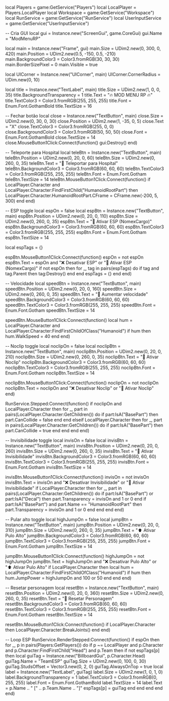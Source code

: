 local Players = game:GetService("Players")
local LocalPlayer = Players.LocalPlayer
local Workspace = game:GetService("Workspace")
local RunService = game:GetService("RunService")
local UserInputService = game:GetService("UserInputService")

-- Cria GUI
local gui = Instance.new("ScreenGui", game.CoreGui)
gui.Name = "ModMenuRP"

local main = Instance.new("Frame", gui)
main.Size = UDim2.new(0, 300, 0, 420)
main.Position = UDim2.new(0.5, -150, 0.5, -210)
main.BackgroundColor3 = Color3.fromRGB(30, 30, 30)
main.BorderSizePixel = 0
main.Visible = true

local UICorner = Instance.new("UICorner", main)
UICorner.CornerRadius = UDim.new(0, 10)

local title = Instance.new("TextLabel", main)
title.Size = UDim2.new(1, 0, 0, 35)
title.BackgroundTransparency = 1
title.Text = "🔥 MOD MENU RP 🔥"
title.TextColor3 = Color3.fromRGB(255, 255, 255)
title.Font = Enum.Font.GothamBold
title.TextSize = 16

-- Fechar botão
local close = Instance.new("TextButton", main)
close.Size = UDim2.new(0, 30, 0, 30)
close.Position = UDim2.new(1, -35, 0, 5)
close.Text = "X"
close.TextColor3 = Color3.fromRGB(255, 0, 0)
close.BackgroundColor3 = Color3.fromRGB(50, 50, 50)
close.Font = Enum.Font.GothamBold
close.TextSize = 14
close.MouseButton1Click:Connect(function()
	gui:Destroy()
end)

-- Teleporte para Hospital
local teleBtn = Instance.new("TextButton", main)
teleBtn.Position = UDim2.new(0, 20, 0, 60)
teleBtn.Size = UDim2.new(0, 260, 0, 35)
teleBtn.Text = "📍 Teleportar para Hospital"
teleBtn.BackgroundColor3 = Color3.fromRGB(60, 60, 60)
teleBtn.TextColor3 = Color3.fromRGB(255, 255, 255)
teleBtn.Font = Enum.Font.Gotham
teleBtn.TextSize = 14
teleBtn.MouseButton1Click:Connect(function()
	if LocalPlayer.Character and LocalPlayer.Character:FindFirstChild("HumanoidRootPart") then
		LocalPlayer.Character.HumanoidRootPart.CFrame = CFrame.new(-200, 5, 300)
	end
end)

-- ESP toggle
local espOn = false
local espBtn = Instance.new("TextButton", main)
espBtn.Position = UDim2.new(0, 20, 0, 110)
espBtn.Size = UDim2.new(0, 260, 0, 35)
espBtn.Text = "👀 Ativar ESP (NomexCargo)"
espBtn.BackgroundColor3 = Color3.fromRGB(60, 60, 60)
espBtn.TextColor3 = Color3.fromRGB(255, 255, 255)
espBtn.Font = Enum.Font.Gotham
espBtn.TextSize = 14

local espTags = {}

espBtn.MouseButton1Click:Connect(function()
	espOn = not espOn
	espBtn.Text = espOn and "❌ Desativar ESP" or "👀 Ativar ESP (NomexCargo)"
	if not espOn then
		for _, tag in pairs(espTags) do if tag and tag.Parent then tag:Destroy() end end
		espTags = {}
	end
end)

-- Velocidade
local speedBtn = Instance.new("TextButton", main)
speedBtn.Position = UDim2.new(0, 20, 0, 160)
speedBtn.Size = UDim2.new(0, 260, 0, 35)
speedBtn.Text = "🏃 Aumentar velocidade"
speedBtn.BackgroundColor3 = Color3.fromRGB(60, 60, 60)
speedBtn.TextColor3 = Color3.fromRGB(255, 255, 255)
speedBtn.Font = Enum.Font.Gotham
speedBtn.TextSize = 14

speedBtn.MouseButton1Click:Connect(function()
	local hum = LocalPlayer.Character and LocalPlayer.Character:FindFirstChildOfClass("Humanoid")
	if hum then
		hum.WalkSpeed = 40
	end
end)

-- Noclip toggle
local noclipOn = false
local noclipBtn = Instance.new("TextButton", main)
noclipBtn.Position = UDim2.new(0, 20, 0, 210)
noclipBtn.Size = UDim2.new(0, 260, 0, 35)
noclipBtn.Text = "🚶 Ativar Noclip"
noclipBtn.BackgroundColor3 = Color3.fromRGB(60, 60, 60)
noclipBtn.TextColor3 = Color3.fromRGB(255, 255, 255)
noclipBtn.Font = Enum.Font.Gotham
noclipBtn.TextSize = 14

noclipBtn.MouseButton1Click:Connect(function()
	noclipOn = not noclipOn
	noclipBtn.Text = noclipOn and "❌ Desativar Noclip" or "🚶 Ativar Noclip"
end)

RunService.Stepped:Connect(function()
	if noclipOn and LocalPlayer.Character then
		for _, part in pairs(LocalPlayer.Character:GetChildren()) do
			if part:IsA("BasePart") then
				part.CanCollide = false
			end
		end
	elseif LocalPlayer.Character then
		for _, part in pairs(LocalPlayer.Character:GetChildren()) do
			if part:IsA("BasePart") then
				part.CanCollide = true
			end
		end
	end
end)

-- Invisibilidade toggle
local invisOn = false
local invisBtn = Instance.new("TextButton", main)
invisBtn.Position = UDim2.new(0, 20, 0, 260)
invisBtn.Size = UDim2.new(0, 260, 0, 35)
invisBtn.Text = "👻 Ativar Invisibilidade"
invisBtn.BackgroundColor3 = Color3.fromRGB(60, 60, 60)
invisBtn.TextColor3 = Color3.fromRGB(255, 255, 255)
invisBtn.Font = Enum.Font.Gotham
invisBtn.TextSize = 14

invisBtn.MouseButton1Click:Connect(function()
	invisOn = not invisOn
	invisBtn.Text = invisOn and "❌ Desativar Invisibilidade" or "👻 Ativar Invisibilidade"
	if LocalPlayer.Character then
		for _, part in pairs(LocalPlayer.Character:GetChildren()) do
			if part:IsA("BasePart") or part:IsA("Decal") then
				part.Transparency = invisOn and 1 or 0
			end
			if part:IsA("BasePart") and part.Name == "HumanoidRootPart" then
				part.Transparency = invisOn and 1 or 0
			end
		end
	end
end)

-- Pular alto toggle
local highJumpOn = false
local jumpBtn = Instance.new("TextButton", main)
jumpBtn.Position = UDim2.new(0, 20, 0, 310)
jumpBtn.Size = UDim2.new(0, 260, 0, 35)
jumpBtn.Text = "⬆️ Ativar Pulo Alto"
jumpBtn.BackgroundColor3 = Color3.fromRGB(60, 60, 60)
jumpBtn.TextColor3 = Color3.fromRGB(255, 255, 255)
jumpBtn.Font = Enum.Font.Gotham
jumpBtn.TextSize = 14

jumpBtn.MouseButton1Click:Connect(function()
	highJumpOn = not highJumpOn
	jumpBtn.Text = highJumpOn and "❌ Desativar Pulo Alto" or "⬆️ Ativar Pulo Alto"
	if LocalPlayer.Character then
		local hum = LocalPlayer.Character:FindFirstChildOfClass("Humanoid")
		if hum then
			hum.JumpPower = highJumpOn and 100 or 50
		end
	end
end)

-- Resetar personagem
local resetBtn = Instance.new("TextButton", main)
resetBtn.Position = UDim2.new(0, 20, 0, 360)
resetBtn.Size = UDim2.new(0, 260, 0, 35)
resetBtn.Text = "🔄 Resetar Personagem"
resetBtn.BackgroundColor3 = Color3.fromRGB(60, 60, 60)
resetBtn.TextColor3 = Color3.fromRGB(255, 255, 255)
resetBtn.Font = Enum.Font.Gotham
resetBtn.TextSize = 14

resetBtn.MouseButton1Click:Connect(function()
	if LocalPlayer.Character then
		LocalPlayer.Character:BreakJoints()
	end
end)

-- Loop ESP
RunService.RenderStepped:Connect(function()
	if espOn then
		for _, p in pairs(Players:GetPlayers()) do
			if p ~= LocalPlayer and p.Character and p.Character:FindFirstChild("Head") and p.Team then
				if not espTags[p] then
					local guiTag = Instance.new("BillboardGui", p.Character.Head)
					guiTag.Name = "TeamESP"
					guiTag.Size = UDim2.new(0, 100, 0, 30)
					guiTag.StudsOffset = Vector3.new(0, 2, 0)
					guiTag.AlwaysOnTop = true
					local label = Instance.new("TextLabel", guiTag)
					label.Size = UDim2.new(1, 0, 1, 0)
					label.BackgroundTransparency = 1
					label.TextColor3 = Color3.fromRGB(0, 255, 255)
					label.Font = Enum.Font.GothamBold
					label.TextSize = 14
					label.Text = p.Name .. " [" .. p.Team.Name .. "]"
					espTags[p] = guiTag
				end
			end
		end
	end
end)
